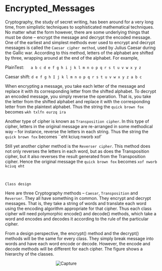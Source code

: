 # Encrypted_Messages
Cryptography, the study of secret writing, has been around for a very long time, from simplistic 
techniques to sophisticated mathematical techniques. No matter what the form however, there are 
some underlying things that must be done – encrypt the message and decrypt the encoded message. 
One of the earliest and simplest methods ever used to encrypt and decrypt messages is called the 
`Caesar cipher method`, used by Julius Caesar during the Gallic war. According to this method, letters 
of the alphabet are shifted by three, wrapping around at the end of the alphabet. For example,

PlainTest: &emsp;  `a b c d e f g h i j k l m n o p q r s t u v w x y z`

Caesar shift: `d e f g h I j k l m n o p q r s t u v w x y z a b c`

When encrypting a message, you take each letter of the message and replace it with its corresponding 
letter from the shifted alphabet. To decrypt an encoded message, you simply reverse the operation. 
That is, you take the letter from the shifted alphabet and replace it with the corresponding letter from 
the plaintext alphabet. Thus the string the `quick brown fox` becomes `wkh txlfn eurzq ira` 

Another type of cipher is known as `Transposition cipher`. In this type of cipher, letters in the original 
message are re-arranged in some methodical way – for instance, reverse the letters in each string. 
Thus the string the `quick brown fox` becomes ``eht kciuq nworb xof`

Still yet another cipher method is the `Reverser cipher`. This method does not only reverses the letters 
in each word, but as does the Transposition cipher, but it also reverses the result generated from the 
Transposition cipher. Hence the original message the `quick brown fox` becomes `xof nworb kciuq eht`

<br />

`Class design`

Here are three Cryptography methods – `Caesar`, `Transposition` and `Reverser`. They all have 
something in common. They encrypt and decrypt messages. That is, they take a string of words and 
translate each word using the encoding algorithm appropriate for that cipher. Thus each class cipher 
will need polymorphic encode() and decode() methods, which take a word and encodes and decodes 
it according to the rule of the particular cipher. 

From a design perspective, the encrypt() method and the decrypt() methods will be the same for 
every class. They simply break message into words and have each word encode or decode. However, 
the encode and decode methods will be different for each cipher. The figure shows a hierarchy of the 
classes.

&emsp;&emsp;&emsp;&emsp;&emsp;&emsp;&emsp;&emsp;&emsp;&emsp;&emsp;&emsp;![Capture](https://user-images.githubusercontent.com/58539319/120116082-6886a400-c154-11eb-9994-289fffc5ec3e.PNG)

